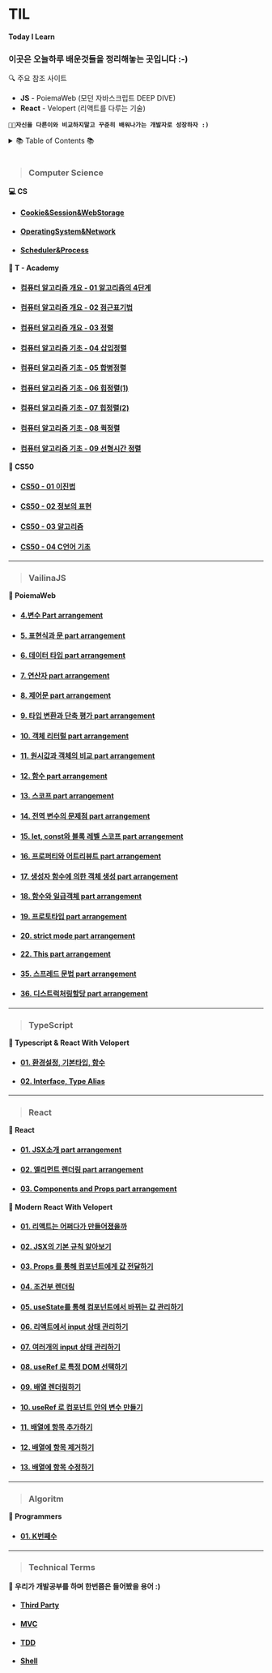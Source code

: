 # TIL

**Today I Learn**

### 이곳은 오늘하루 배운것들을 정리해놓는 곳입니다 :-)

🔍 주요 참조 사이트

- **JS** - PoiemaWeb (모던 자바스크립트 DEEP DIVE)
- **React** - Velopert (리액트를 다루는 기술)

**`👨‍💻자신을 다른이와 비교하지말고 꾸준히 배워나가는 개발자로 성장하자 :)`**

<details>
<summary>📚 Table of Contents 📚</summary>

- [💻 CS](https://github.com/dunamisyoung/TIL#computer-science)

- [🎈 Javascript](https://github.com/dunamisyoung/TIL#vailinajs)

- [📌 Typescript](https://github.com/dunamisyoung/TIL#typescript)

- [🎨 React](https://github.com/dunamisyoung/TIL#react)

- [🔬 CodingTest](https://github.com/dunamisyoung/TIL#algoritm)

- [📖 Technical Terms](https://github.com/dunamisyoung/TIL#technical-terms)

</details>

#

> ### Computer Science

**<summary>💻 CS</summary>**

- #### [ Cookie&Session&WebStorage](https://github.com/dunamisyoung/TIL/blob/master/CS/Cookie%2CStorage%2CSession.md)

- #### [ OperatingSystem&Network](https://github.com/dunamisyoung/TIL/blob/master/CS/OperatingSystem%26Network.md)

- #### [ Scheduler&Process](https://github.com/dunamisyoung/TIL/blob/master/CS/Scheduler%26Process.md)

**<summary>🧬 T - Academy</summary>**

- #### [ 컴퓨터 알고리즘 개요 - 01 알고리즘의 4단계](https://github.com/dunamisyoung/TIL/blob/master/CS/Computer%20Algorithm01.md)

- #### [ 컴퓨터 알고리즘 개요 - 02 점근표기법](https://github.com/dunamisyoung/TIL/blob/master/CS/Computer%20Algorithm02.md)

- #### [ 컴퓨터 알고리즘 개요 - 03 정렬](https://github.com/dunamisyoung/TIL/blob/master/CS/Computer%20Algorithm03.md)

- #### [ 컴퓨터 알고리즘 기초 - 04 삽입정렬](https://github.com/dunamisyoung/TIL/blob/master/CS/Computer%20Algorithm04.md)

- #### [ 컴퓨터 알고리즘 기초 - 05 합병정렬](https://github.com/dunamisyoung/TIL/blob/master/CS/Computer%20Algorithm05.md)

- #### [ 컴퓨터 알고리즘 기초 - 06 힙정렬(1)](https://github.com/dunamisyoung/TIL/blob/master/CS/Computer%20Algorithm06.md)

- #### [ 컴퓨터 알고리즘 기초 - 07 힙정렬(2)](https://github.com/dunamisyoung/TIL/blob/master/CS/Computer%20Algorithm07.md)

- #### [ 컴퓨터 알고리즘 기초 - 08 퀵정렬](https://github.com/dunamisyoung/TIL/blob/master/CS/Computer%20Algorithm08.md)

- #### [ 컴퓨터 알고리즘 기초 - 09 선형시간 정렬](https://github.com/dunamisyoung/TIL/blob/master/CS/Computer%20Algorithm09.md)

**<summary>🎫 CS50</summary>**

- #### [ CS50 - 01 이진법](https://github.com/dunamisyoung/TIL/blob/master/CS/Computer%20Science01.md)

- #### [ CS50 - 02 정보의 표현](https://github.com/dunamisyoung/TIL/blob/master/CS/Computer%20Science02.md)

- #### [CS50 - 03 알고리즘](https://github.com/dunamisyoung/TIL/blob/master/CS/Computer%20Science03.md)

- #### [ CS50 - 04 C언어 기초](https://github.com/dunamisyoung/TIL/blob/master/CS/Computer%20Science04.md)

---

> ### VailinaJS

**<summary>🎈 PoiemaWeb</summary>**

- #### [4.변수 Part arrangement](https://github.com/dunamisyoung/TIL/blob/master/ValinaJs/chapter04.md)

- #### [5. 표현식과 문 part arrangement](https://github.com/dunamisyoung/TIL/blob/master/ValinaJs/chapter05.md)

- #### [6. 데이터 타입 part arrangement](https://github.com/dunamisyoung/TIL/blob/master/ValinaJs/chapter06.md)

- #### [7. 연산자 part arrangement](https://github.com/dunamisyoung/TIL/blob/master/ValinaJs/chapter07.md)

- #### [8. 제어문 part arrangement](https://github.com/dunamisyoung/TIL/blob/master/ValinaJs/chapter08.md)

- #### [9. 타입 변환과 단축 평가 part arrangement](https://github.com/dunamisyoung/TIL/blob/master/ValinaJs/chapter09.md)

- #### [10. 객체 리터럴 part arrangement](https://github.com/dunamisyoung/TIL/blob/master/ValinaJs/chapter10.md)

- #### [11. 원시값과 객체의 비교 part arrangement](https://github.com/dunamisyoung/TIL/blob/master/ValinaJs/chapter11.md)

- #### [12. 함수 part arrangement](https://github.com/dunamisyoung/TIL/blob/master/ValinaJs/chapter12.md)

- #### [13. 스코프 part arrangement](https://github.com/dunamisyoung/TIL/blob/master/ValinaJs/chapter13.md)

- #### [14. 전역 변수의 문제점 part arrangement](https://github.com/dunamisyoung/TIL/blob/master/ValinaJs/chapter14.md)

- #### [15. let, const와 블록 레벨 스코프 part arrangement](https://github.com/dunamisyoung/TIL/blob/master/ValinaJs/chapter15.md)

- #### [16. 프로퍼티와 어트리뷰트 part arrangement](https://github.com/dunamisyoung/TIL/blob/master/ValinaJs/chapter16.md)

- #### [17. 생성자 함수에 의한 객체 생성 part arrangement](https://github.com/dunamisyoung/TIL/blob/master/ValinaJs/chapter17.md)

- #### [18. 함수와 일급객체 part arrangement](https://github.com/dunamisyoung/TIL/blob/master/ValinaJs/chapter18.md)

- #### [19. 프로토타입 part arrangement](https://github.com/dunamisyoung/TIL/blob/master/ValinaJs/chapter19.md)

- #### [20. strict mode part arrangement](https://github.com/dunamisyoung/TIL/blob/master/ValinaJs/chapter20.md)

- #### [22. This part arrangement](https://github.com/dunamisyoung/TIL/blob/master/ValinaJs/chapter22.md)

- #### [35. 스프레드 문법 part arrangement](https://github.com/dunamisyoung/TIL/blob/master/ValinaJs/chapter35.md)

- #### [36. 디스트럭처링할당 part arrangement](https://github.com/dunamisyoung/TIL/blob/master/ValinaJs/chapter36.md)

---

> ### TypeScript

**<summary>📌 Typescript & React With Velopert</summary>**

- #### [01. 환경설정, 기본타입, 함수](https://github.com/dunamisyoung/TIL/blob/master/Typescript/Modern%20Typescript&React/TypescriptWithVelopert01.md)

- #### [02. Interface, Type Alias](https://github.com/dunamisyoung/TIL/blob/master/Typescript/Modern%20Typescript&React/TypescriptWithVelopert02.md)

---

> ### React

**<summary>🎨 React</summary>**

- #### [01. JSX소개 part arrangement](https://github.com/dunamisyoung/TIL/blob/master/React/Ref/part01.md)

- #### [02. 엘리먼트 렌더링 part arrangement](https://github.com/dunamisyoung/TIL/blob/master/React/Ref/part02.md)

- #### [03. Components and Props part arrangement](https://github.com/dunamisyoung/TIL/blob/master/React/Ref/part03.md)

**<summary>🎠 Modern React With Velopert</summary>**

- #### [01. 리액트는 어쩌다가 만들어졌을까](https://github.com/dunamisyoung/TIL/blob/master/React/Modern%20React%20With%20Velopert/Modern%20React%20With%20Velopert01.md)

- #### [02. JSX의 기본 규칙 알아보기](https://github.com/dunamisyoung/TIL/blob/master/React/Modern%20React%20With%20Velopert/Modern%20React%20With%20Velopert02.md)

- #### [03. Props 를 통해 컴포넌트에게 값 전달하기](https://github.com/dunamisyoung/TIL/blob/master/React/Modern%20React%20With%20Velopert/Modern%20React%20With%20Velopert03.md)

- #### [04. 조건부 렌더링](https://github.com/dunamisyoung/TIL/blob/master/React/Modern%20React%20With%20Velopert/Modern%20React%20With%20Velopert04.md)

- #### [05. useState를 통해 컴포넌트에서 바뀌는 값 관리하기](https://github.com/dunamisyoung/TIL/blob/master/React/Modern%20React%20With%20Velopert/Modern%20React%20With%20Velopert05.md)

- #### [06. 리액트에서 input 상태 관리하기](https://github.com/dunamisyoung/TIL/blob/master/React/Modern%20React%20With%20Velopert/Modern%20React%20With%20Velopert06.md)

- #### [07. 여러개의 input 상태 관리하기](https://github.com/dunamisyoung/TIL/blob/master/React/Modern%20React%20With%20Velopert/Modern%20React%20With%20Velopert07.md)

- #### [08. useRef 로 특정 DOM 선택하기](https://github.com/dunamisyoung/TIL/blob/master/React/Modern%20React%20With%20Velopert/Modern%20React%20With%20Velopert08.md)

- #### [09. 배열 렌더링하기](https://github.com/dunamisyoung/TIL/blob/master/React/Modern%20React%20With%20Velopert/Modern%20React%20With%20Velopert09.md)

- #### [10. useRef 로 컴포넌트 안의 변수 만들기](https://github.com/dunamisyoung/TIL/blob/master/React/Modern%20React%20With%20Velopert/Modern%20React%20With%20Velopert10.md)

- #### [11. 배열에 항목 추가하기](https://github.com/dunamisyoung/TIL/blob/master/React/Modern%20React%20With%20Velopert/Modern%20React%20With%20Velopert11.md)

- #### [12. 배열에 항목 제거하기](https://github.com/dunamisyoung/TIL/blob/master/React/Modern%20React%20With%20Velopert/Modern%20React%20With%20Velopert12.md)

- #### [13. 배열에 항목 수정하기](https://github.com/dunamisyoung/TIL/blob/master/React/Modern%20React%20With%20Velopert/Modern%20React%20With%20Velopert13.md)

---

> ### Algoritm

**<summary>🔬 Programmers</summary>**

- #### [01. K번째수](https://github.com/dunamisyoung/TIL/blob/master/Algorithm/playground08.md)

---

> ### Technical Terms

**<summary>📖 우리가 개발공부를 하며 한번쯤은 들어봤을 용어 :)</summary>**

- #### [ Third Party ](https://github.com/dunamisyoung/TIL/blob/master/Technical%20Terms/ThirdParty.md)

- #### [ MVC ](https://github.com/dunamisyoung/TIL/blob/master/Technical%20Terms/MVC.md)

- #### [ TDD ](https://github.com/dunamisyoung/TIL/blob/master/Technical%20Terms/TDD.md)

- #### [ Shell ](https://github.com/dunamisyoung/TIL/blob/master/Technical%20Terms/shell.md)
